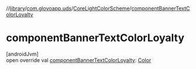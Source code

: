 //[library](../../../index.md)/[com.glovoapp.uds](../index.md)/[CoreLightColorScheme](index.md)/[componentBannerTextColorLoyalty](component-banner-text-color-loyalty.md)

# componentBannerTextColorLoyalty

[androidJvm]\
open override val [componentBannerTextColorLoyalty](component-banner-text-color-loyalty.md): [Color](https://developer.android.com/reference/kotlin/androidx/compose/ui/graphics/Color.html)
